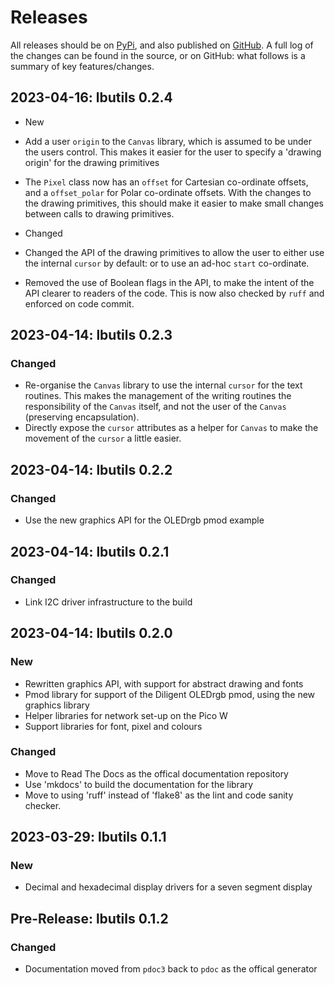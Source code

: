 # Releases

All releases should be on [PyPi](https://pypi.org/project/lbutils-mp/), and also published on [GitHub](https://github.com/dlove24/lbutils). A full log of the changes can be found in the source, or on GitHub: what follows is a summary of key features/changes.

## 2023-04-16: lbutils 0.2.4

* New

* Add a user `origin` to the `Canvas` library, which is assumed to be under the users control. This
makes it easier for the user to specify a 'drawing origin' for the drawing primitives
* The `Pixel` class now has an `offset` for Cartesian co-ordinate offsets, and a `offset_polar` for Polar
co-ordinate offsets. With the changes to the drawing primitives, this should make it easier to make
small changes between calls to drawing primitives.

* Changed

* Changed the API of the drawing primitives to allow the user to either use the internal `cursor` by default: or to use an ad-hoc `start` co-ordinate.
* Removed the use of Boolean flags in the API, to make the intent of the API clearer to readers of the code. 
This is now also checked by `ruff` and enforced on code commit.

## 2023-04-14: lbutils 0.2.3

### Changed

* Re-organise the `Canvas` library to use the internal `cursor` for the text routines. This makes the
management of the writing routines the responsibility of the `Canvas` itself, and not the user
of the `Canvas` (preserving encapsulation).
* Directly expose the `cursor` attributes as a helper for `Canvas` to make the movement of the
`cursor` a little easier.

## 2023-04-14: lbutils 0.2.2

### Changed

* Use the new graphics API for the OLEDrgb pmod example

## 2023-04-14: lbutils 0.2.1

### Changed

* Link I2C driver infrastructure to the build

## 2023-04-14: lbutils 0.2.0

### New

* Rewritten graphics API, with support for abstract drawing and fonts
* Pmod library for support of the Diligent OLEDrgb pmod, using the new graphics library
* Helper libraries for network set-up on the Pico W
* Support libraries for font, pixel and colours

### Changed

* Move to Read The Docs as the offical documentation repository
* Use 'mkdocs' to build the documentation for the library
* Move to using 'ruff' instead of 'flake8' as the lint and code sanity checker.

## 2023-03-29: lbutils 0.1.1

### New

- Decimal and hexadecimal display drivers for a seven segment display

## Pre-Release: lbutils 0.1.2

### Changed

- Documentation moved from `pdoc3` back to `pdoc` as the offical generator

